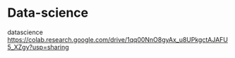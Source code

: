 # Data-science
datascience 
https://colab.research.google.com/drive/1qq00NnO8gyAx_u8UPkgctAJAFU5_XZgy?usp=sharing
